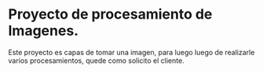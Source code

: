 # Proyecto de procesamiento de Imagenes.
Este proyecto es capas de tomar una imagen, para luego luego de realizarle varios procesamientos, quede como solicito el cliente.
